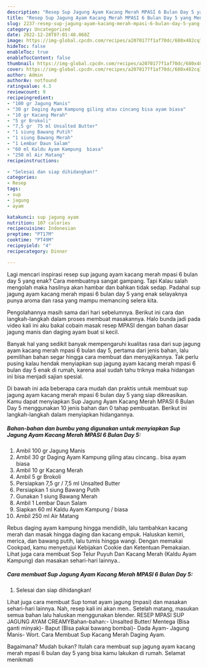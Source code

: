 ```yaml
---
description: "Resep Sup Jagung Ayam Kacang Merah MPASI 6 Bulan Day 5 yang Menggugah Selera, Buat Buka Puasa Bisa Manjain Lidah"
title: "Resep Sup Jagung Ayam Kacang Merah MPASI 6 Bulan Day 5 yang Menggugah Selera, Buat Buka Puasa Bisa Manjain Lidah"
slug: 2237-resep-sup-jagung-ayam-kacang-merah-mpasi-6-bulan-day-5-yang-menggugah-selera-buat-buka-puasa-bisa-manjain-lidah
category: Uncategorized
date: 2022-12-28T07:01:48.068Z
image: https://img-global.cpcdn.com/recipes/a2070177f1af70dc/680x482cq70/sup-jagung-ayam-kacang-merah-mpasi-6-bulan-day-5-foto-resep-utama.jpg
hideToc: false
enableToc: true
enableTocContent: false
thumbnail: https://img-global.cpcdn.com/recipes/a2070177f1af70dc/680x482cq70/sup-jagung-ayam-kacang-merah-mpasi-6-bulan-day-5-foto-resep-utama.jpg
cover: https://img-global.cpcdn.com/recipes/a2070177f1af70dc/680x482cq70/sup-jagung-ayam-kacang-merah-mpasi-6-bulan-day-5-foto-resep-utama.jpg
author: Admin
authorAv: notfound
ratingvalue: 4.3
reviewcount: 9
recipeingredient:
- "100 gr Jagung Manis"
- "30 gr Daging Ayam Kampung giling atau cincang bisa ayam biasa"
- "10 gr Kacang Merah"
- "5 gr Brokoli"
- "7,5 gr  75 ml Unsalted Butter"
- "1 siung Bawang Putih"
- "1 siung Bawang Merah"
- "1 Lembar Daun Salam"
- "60 ml Kaldu Ayam Kampung  biasa"
- "250 ml Air Matang"
recipeinstructions:

- "Selesai dan siap dihidangkan!"
categories:
- Resep
tags:
- sup
- jagung
- ayam

katakunci: sup jagung ayam 
nutrition: 107 calories
recipecuisine: Indonesian
preptime: "PT17M"
cooktime: "PT49M"
recipeyield: "4"
recipecategory: Dinner

---
```



Lagi mencari inspirasi resep sup jagung ayam kacang merah mpasi 6 bulan day 5 yang enak? Cara membuatnya sangat gampang. Tapi Kalau salah mengolah maka hasilnya akan hambar dan bahkan tidak sedap. Padahal sup jagung ayam kacang merah mpasi 6 bulan day 5 yang enak selayaknya punya aroma dan rasa yang mampu memancing selera kita.


Pengolahannya masih sama dari hari sebelumnya. Berikut ini cara dan langkah-langkah dalam proses membuat masakannya. Halo bunda jadi pada video kali ini aku bakal cobain masak resep MPASI dengan bahan dasar jagung manis dan daging ayam buat si kecil.

Banyak hal yang sedikit banyak mempengaruhi kualitas rasa dari sup jagung ayam kacang merah mpasi 6 bulan day 5, pertama dari jenis bahan, lalu pemilihan bahan segar hingga cara membuat dan menyajikannya. Tak perlu pusing kalau hendak menyiapkan sup jagung ayam kacang merah mpasi 6 bulan day 5 enak di rumah, karena asal sudah tahu triknya maka hidangan ini bisa menjadi sajian spesial.


Di bawah ini ada beberapa cara mudah dan praktis untuk membuat sup jagung ayam kacang merah mpasi 6 bulan day 5 yang siap dikreasikan. Kamu dapat menyiapkan Sup Jagung Ayam Kacang Merah MPASI 6 Bulan Day 5 menggunakan 10 jenis bahan dan 0 tahap pembuatan. Berikut ini langkah-langkah dalam menyiapkan hidangannya.

<!--inarticleads1-->

##### Bahan-bahan dan bumbu yang digunakan untuk menyiapkan Sup Jagung Ayam Kacang Merah MPASI 6 Bulan Day 5:

1. Ambil 100 gr Jagung Manis
1. Ambil 30 gr Daging Ayam Kampung giling atau cincang.. bisa ayam biasa
1. Ambil 10 gr Kacang Merah
1. Ambil 5 gr Brokoli
1. Persiapkan 7,5 gr / 7,5 ml Unsalted Butter
1. Persiapkan 1 siung Bawang Putih
1. Gunakan 1 siung Bawang Merah
1. Ambil 1 Lembar Daun Salam
1. Siapkan 60 ml Kaldu Ayam Kampung / biasa
1. Ambil 250 ml Air Matang


Rebus daging ayam kampung hingga mendidih, lalu tambahkan kacang merah dan masak hingga daging dan kacang empuk. Haluskan kemiri, merica, dan bawang putih, lalu tumis hingga wangi. Dengan memakai Cookpad, kamu menyetujui Kebijakan Cookie dan Ketentuan Pemakaian. Lihat juga cara membuat Sop Telur Puyuh Dan Kacang Merah (Kaldu Ayam Kampung) dan masakan sehari-hari lainnya.. 

<!--inarticleads2-->

##### Cara membuat Sup Jagung Ayam Kacang Merah MPASI 6 Bulan Day 5:


1. Selesai dan siap dihidangkan!

Lihat juga cara membuat Sup tomat ayam jagung (mpasi) dan masakan sehari-hari lainnya. Nah, resep kali ini akan men.. Setelah matang, masukan semua bahan lalu haluskan menggunakan blender. RESEP MPASI SUP JAGUNG AYAM CREAMYBahan-bahan:- Unsalted Butter/ Mentega (Bisa ganti minyak)- Baput (Bisa pakai bawang bombai)- Dada Ayam- Jagung Manis- Wort. Cara Membuat Sup Kacang Merah Daging Ayam. 

Bagaimana? Mudah bukan? Itulah cara membuat sup jagung ayam kacang merah mpasi 6 bulan day 5 yang bisa kamu lakukan di rumah. Selamat menikmati
